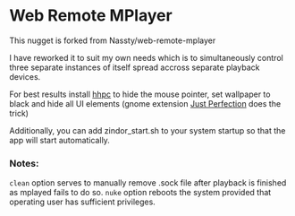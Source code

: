 # Web Remote MPlayer

This nugget is forked from Nassty/web-remote-mplayer

I have reworked it to suit my own needs which is to simultaneously control three separate instances of itself spread accross separate playback devices. 

For best results install [hhpc](https://github.com/Aktau/hhpc) to hide the mouse pointer, set wallpaper to black and hide all UI elements (gnome extension [Just Perfection](https://extensions.gnome.org/extension/3843/just-perfection/) does the trick)

Additionally, you can add zindor_start.sh to your system startup so that the app will start automatically. 

### Notes:
`clean` option serves to manually remove .sock file after playback is finished as mplayed fails to do so. 
`nuke` option reboots the system provided that operating user has sufficient privileges. 